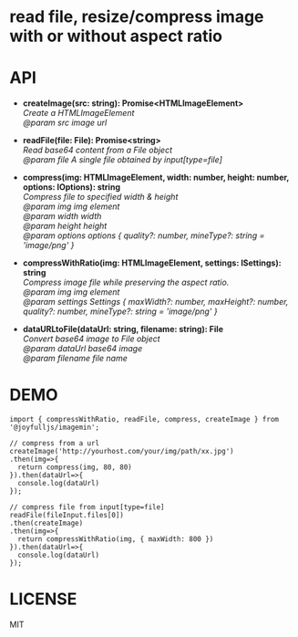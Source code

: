 # read file, resize/compress image with or without aspect ratio

# API
- **createImage(src: string): Promise\<HTMLImageElement\>**  
  *Create a HTMLImageElement*  
  *@param src image url*  

- **readFile(file: File): Promise\<string\>**  
 *Read base64 content from a File object*  
 *@param file A single file obtained by input[type=file]*  
 
- **compress(img: HTMLImageElement, width: number, height: number, options: IOptions): string**  
 *Compress file to specified width & height*  
 *@param img img element*  
 *@param width width*  
 *@param height height*  
 *@param options options { quality?: number, mineType?: string = 'image/png' }*

- **compressWithRatio(img: HTMLImageElement, settings: ISettings): string**  
 *Compress image file while preserving the aspect ratio.*  
 *@param img img element*  
 *@param settings Settings { maxWidth?: number, maxHeight?: number, quality?: number, mineType?: string = 'image/png' }*

- **dataURLtoFile(dataUrl: string, filename: string): File**  
 *Convert base64 image to File object*  
 *@param dataUrl base64 image*  
 *@param filename file name*

# DEMO

```JS
import { compressWithRatio, readFile, compress, createImage } from '@joyfulljs/imagemin';

// compress from a url
createImage('http://yourhost.com/your/img/path/xx.jpg')
.then(img=>{
  return compress(img, 80, 80)
}).then(dataUrl=>{
  console.log(dataUrl)
});

// compress file from input[type=file]
readFile(fileInput.files[0])
.then(createImage)
.then(img=>{
  return compressWithRatio(img, { maxWidth: 800 })
}).then(dataUrl=>{
  console.log(dataUrl)
});
```

# LICENSE

MIT
